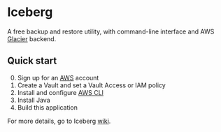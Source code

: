 # Iceberg
A free backup and restore utility, with command-line interface and AWS [Glacier](https://aws.amazon.com/glacier/) backend.

## Quick start
0. Sign up for an [AWS](https://aws.amazon.com/) account
0. Create a Vault and set a Vault Access or IAM policy
0. Install and configure [AWS CLI](https://docs.aws.amazon.com/cli/latest/userguide/)
0. Install Java
0. Build this application

For more details, go to Iceberg [wiki](https://github.com/hilel14/iceberg/wiki).
